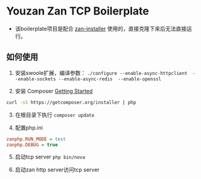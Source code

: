 # Youzan Zan TCP Boilerplate

- 该boilerplate项目是配合 [zan-installer](https://packagist.org/packages/youzan/zan-installer) 使用的，直接克隆下来后无法直接运行。

## 如何使用
1. 安装swoole扩展，编译参数：
`./configure --enable-async-httpclient  --enable-sockets --enable-async-redis  --enable-openssl`

2. 安装 Composer [Getting Started](https://getcomposer.org/doc/00-intro.md)
```bash
curl -sS https://getcomposer.org/installer | php
```

3. 在根目录下执行 `composer update`

4. 配置php.ini
```ini
zanphp.RUN_MODE = test
zanphp.DEBUG = true
```

5. 启动tcp server `php bin/nova`

6. 启动zan http server访问tcp server